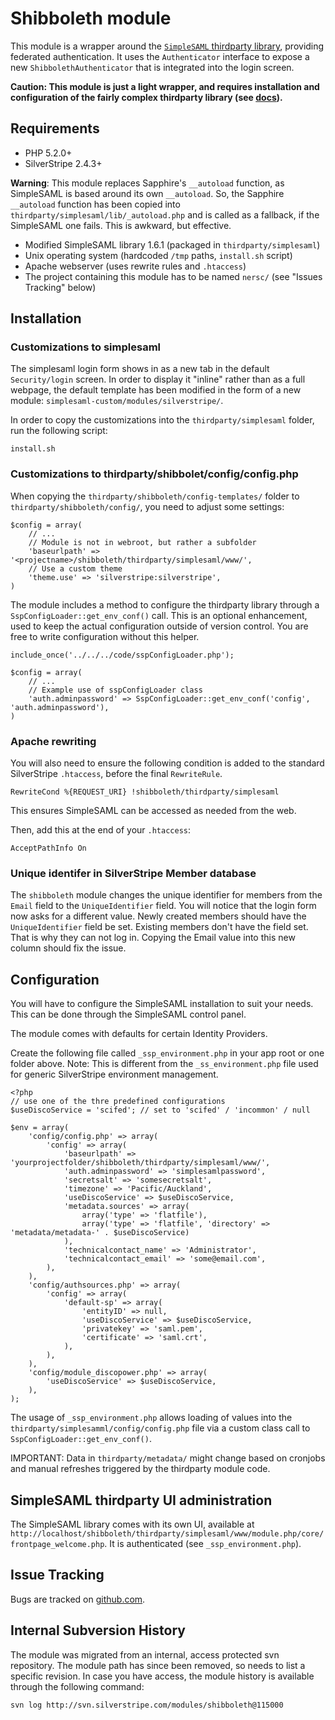 # Shibboleth module

This module is a wrapper around the [`SimpleSAML` thirdparty library](http://simplesamlphp.org/), providing federated authentication.
It uses the `Authenticator` interface to expose a new `ShibbolethAuthenticator` that is integrated into the login screen.

**Caution: This module is just a light wrapper, and requires installation and configuration of the fairly complex thirdparty library (see [docs](http://simplesamlphp.org/docs/1.7/simplesamlphp-install)).**

## Requirements ##

 * PHP 5.2.0+
 * SilverStripe 2.4.3+

**Warning**: This module replaces Sapphire's `__autoload` function, as SimpleSAML is based
around its own `__autoload`.  So, the Sapphire `__autoload` function has been
copied into  `thirdparty/simplesaml/lib/_autoload.php` and is called as a
fallback, if the SimpleSAML one fails. This is awkward, but effective.

 * Modified SimpleSAML library 1.6.1 (packaged in `thirdparty/simplesaml`)
 * Unix operating system (hardcoded `/tmp` paths, `install.sh` script)
 * Apache webserver (uses rewrite rules and `.htaccess`)
 * The project containing this module has to be named `nersc/` (see "Issues Tracking" below)

## Installation ##

### Customizations to simplesaml ###

The simplesaml login form shows in as a new tab in the default `Security/login` screen.
In order to display it "inline" rather than as a full webpage, the default template has
been modified in the form of a new module: `simplesaml-custom/modules/silverstripe/`.

In order to copy the customizations into the `thirdparty/simplesaml` folder,
run the following script:

	install.sh
	
### Customizations to thirdparty/shibbolet/config/config.php ###

When copying the `thirdparty/shibboleth/config-templates/` folder to `thirdparty/shibboleth/config/`,
you need to adjust some settings:

	$config = array(
		// ...
		// Module is not in webroot, but rather a subfolder
		'baseurlpath' => '<projectname>/shibboleth/thirdparty/simplesaml/www/',
		// Use a custom theme
		'theme.use' => 'silverstripe:silverstripe',
	)


The module includes a method to configure the thirdparty library through
a `SspConfigLoader::get_env_conf()` call. This is an optional enhancement,
used to keep the actual configuration outside of version control.
You are free to write configuration without this helper.

	include_once('../../../code/sspConfigLoader.php');
	
	$config = array(
		// ...
		// Example use of sspConfigLoader class
		'auth.adminpassword' => SspConfigLoader::get_env_conf('config', 'auth.adminpassword'),
	)

### Apache rewriting

You will also need to ensure the following condition is added to the standard SilverStripe `.htaccess`, before the final `RewriteRule`.

	RewriteCond %{REQUEST_URI} !shibboleth/thirdparty/simplesaml

This ensures SimpleSAML can be accessed as needed from the web.

Then, add this at the end of your `.htaccess`:

	AcceptPathInfo On

### Unique identifer in SilverStripe Member database

The `shibboleth` module changes the unique identifier for members from the `Email` field to the `UniqueIdentifier` field. You will notice
that the login form now asks for a different value. Newly created members should have the `UniqueIdentifier` field be set. Existing
members don't have the field set. That is why they can not log in. Copying the Email value into this new column should fix the issue.

## Configuration

You will have to configure the SimpleSAML installation to suit your needs.
This can be done through the SimpleSAML control panel.

The module comes with defaults for certain Identity Providers.

Create the following file called `_ssp_environment.php` in your app root or one folder above. Note: This is different from the `_ss_environment.php` file used for generic SilverStripe environment management.

	<?php
	// use one of the thre predefined configurations
	$useDiscoService = 'scifed'; // set to 'scifed' / 'incommon' / null

	$env = array(
		'config/config.php' => array(
			'config' => array(
				'baseurlpath' => 'yourprojectfolder/shibboleth/thirdparty/simplesaml/www/',
				'auth.adminpassword' => 'simplesamlpassword',
				'secretsalt' => 'somesecretsalt',
				'timezone' => 'Pacific/Auckland',	
				'useDiscoService' => $useDiscoService,
				'metadata.sources' => array(
					array('type' => 'flatfile'),
					array('type' => 'flatfile', 'directory' => 'metadata/metadata-' . $useDiscoService)
				),
				'technicalcontact_name' => 'Administrator',
				'technicalcontact_email' => 'some@email.com',
			),
		),
		'config/authsources.php' => array(
			'config' => array(
				'default-sp' => array(
					'entityID' => null,
					'useDiscoService' => $useDiscoService,
					'privatekey' => 'saml.pem',
					'certificate' => 'saml.crt',
				),
			),
		),
		'config/module_discopower.php' => array(
			'useDiscoService' => $useDiscoService,
		),
	);
	
The usage of `_ssp_environment.php` allows loading of values into the `thirdparty/simplesamml/config/config.php` file via a custom class call to `SspConfigLoader::get_env_conf()`.

IMPORTANT: Data in `thirdparty/metadata/` might change based on cronjobs and manual refreshes triggered by the thirdparty module code.

## SimpleSAML thirdparty UI administration ##

The SimpleSAML library comes with its own UI, available at `http://localhost/shibboleth/thirdparty/simplesaml/www/module.php/core/frontpage_welcome.php`.
It is authenticated (see `_ssp_environment.php`).

## Issue Tracking ##

Bugs are tracked on [github.com](https://github.com/silverstripe-labs/silverstripe-shibboleth/issues).

## Internal Subversion History ##

The module was migrated from an internal, access protected svn repository.
The module path has since been removed, so needs to list a specific revision.
In case you have access, the module history is available through the following command:

	svn log http://svn.silverstripe.com/modules/shibboleth@115000